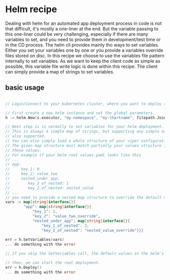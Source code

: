 # Helm recipe

Dealing with helm for an automated app deployment process in code is not that difficult, it's mostly a one-liner at the end.
But the variable passing to this one-liner could be very challenging, especially if there are many variables to set,
and you need to provide them in development/test time or in the CD process.
The helm cli provides mainly tho ways to set variables. Either you set your variables one by one or you provide a
variables override files stored on disc.
In this recipe we choose to use the variables file pattern internally to set variables. As we want to keep the client code
as simple as possible, this variable file write logic is done within this recipe. The client can simply 
provide a map of strings to set variables.

## basic usage

```go 

// Login/Connect to your kubernetes cluster, where you want to deploy to.

// First create a new helm instance and set the global parameters.
h := helm.New(s.executor, "my-namespace", "my-chartname", filepath.Join(copshq.ProjectBasePath, "helm"))

// Next step is is normally to set variables for your helm deployment.
// This is always a simple map of strings, but supporting any simple or complex object. Nested structures are
// also supported. 
// You can also simply load a whole structure of your viper configuration and convert this directly to a map.
// The given map structure must match partially your values structure in your helm default values.yaml to override
// these values.
// For example if your helm root values.yaml looks like this
// ...
// app:
//     key_1: 0
//     key_2: value_two
//     nested_under_app:
//        key_1_of_nested: 1
//        key_2_of_nested: nested_value
// ...
// you need to provide a nested map structure to override the default values as follows:
vars := map[string]interface{}{
		"app": map[string]interface{}{
			"key_1": 1,
			"key_2": "value_two_override",
			"nested_under_app": map[string]interface{}{
				"key_1_of_nested": 2,
				"key_2_of_nested": "nested_value_override"}}}
				
err = h.SetVariables(vars)
... do something with the error

// If you skip the SetVariables call, the default values in the helm's values.yaml will be used

// then, we can start the real deployment.
err = h.Deploy()
... do something with the error

```